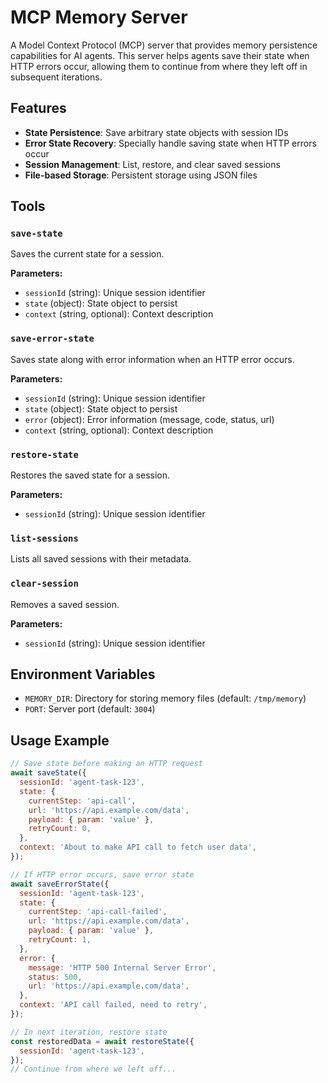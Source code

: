 # MCP Memory Server

A Model Context Protocol (MCP) server that provides memory persistence capabilities for AI agents. This server helps agents save their state when HTTP errors occur, allowing them to continue from where they left off in subsequent iterations.

## Features

- **State Persistence**: Save arbitrary state objects with session IDs
- **Error State Recovery**: Specially handle saving state when HTTP errors occur
- **Session Management**: List, restore, and clear saved sessions
- **File-based Storage**: Persistent storage using JSON files

## Tools

### `save-state`

Saves the current state for a session.

**Parameters:**

- `sessionId` (string): Unique session identifier
- `state` (object): State object to persist
- `context` (string, optional): Context description

### `save-error-state`

Saves state along with error information when an HTTP error occurs.

**Parameters:**

- `sessionId` (string): Unique session identifier
- `state` (object): State object to persist
- `error` (object): Error information (message, code, status, url)
- `context` (string, optional): Context description

### `restore-state`

Restores the saved state for a session.

**Parameters:**

- `sessionId` (string): Unique session identifier

### `list-sessions`

Lists all saved sessions with their metadata.

### `clear-session`

Removes a saved session.

**Parameters:**

- `sessionId` (string): Unique session identifier

## Environment Variables

- `MEMORY_DIR`: Directory for storing memory files (default: `/tmp/memory`)
- `PORT`: Server port (default: `3004`)

## Usage Example

```javascript
// Save state before making an HTTP request
await saveState({
  sessionId: 'agent-task-123',
  state: {
    currentStep: 'api-call',
    url: 'https://api.example.com/data',
    payload: { param: 'value' },
    retryCount: 0,
  },
  context: 'About to make API call to fetch user data',
});

// If HTTP error occurs, save error state
await saveErrorState({
  sessionId: 'agent-task-123',
  state: {
    currentStep: 'api-call-failed',
    url: 'https://api.example.com/data',
    payload: { param: 'value' },
    retryCount: 1,
  },
  error: {
    message: 'HTTP 500 Internal Server Error',
    status: 500,
    url: 'https://api.example.com/data',
  },
  context: 'API call failed, need to retry',
});

// In next iteration, restore state
const restoredData = await restoreState({
  sessionId: 'agent-task-123',
});
// Continue from where we left off...
```
